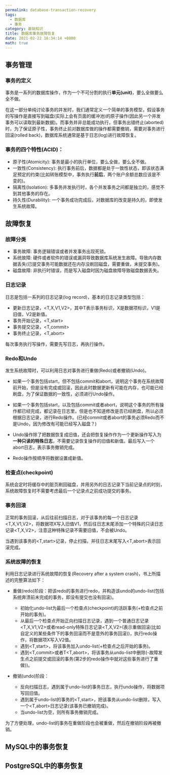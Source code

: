 ```yaml
---
permalink: database-transaction-recovery
tags: 
  - 数据库
  - 事务
category: 基础知识
title: 数据库事务故障恢复
date: 2021-02-22 16:34:14 +0800
math: true
---
```


## 事务管理

### 事务的定义

事务是一系列的数据库操作，作为一个不可分割的执行**单元(unit)**，要么全做要么全不做。

在这一部分单纯讨论事务的并发时，我们通常定义一个简单的事务模型，假设事务的写操作是直接写到磁盘(实际上会有页面的缓冲池)的原子操作(因此另一个并发事务可以读取到最新数据)。而事务并非总能成功执行，但事务出错终止(aborted)时，为了保证原子性，事务终止前对数据库做的操作都需要撤销，需要对事务进行回滚(rolled back)，数据库系统通常是基于日志(log)进行故障恢复。

### 事务的四个特性(ACID)：

- 原子性(Atomicity): 事务是最小的执行单位，要么全做，要么全不做。
- 一致性(Consistency): 执行事务前后，数据都是处于一致性状态，即该状态满足预定的约束(比如转账模型中，事务执行**前后**，两个账户余额总数应该是不变的)。
- 隔离性(Isolation): 多事务并发执行时，各个并发事务之间都是独立的，感觉不到其他事务的存在。
- 持久性(Durability): 一个事务成功完成后，对数据库的改变是持久的，即使发生系统故障。


## 故障恢复

### 故障分类

- 事务故障: 事务逻辑错误或者并发事务出现死锁。
- 系统故障: 硬件或者软件的错误或漏洞导致数据库系统发生故障。导致内存数据丢失(已提交事务可能数据还在内存没刷回磁盘，需要重做，未提交事务)。
- 磁盘故障: 非执行时错误，而是写入磁盘时因为磁盘故障导致磁盘数据丢失。

### 日志记录

日志是包括一系列的日志记录(log record)，基本的日志记录类型包括：

- 更新日志记录，<T,X,V1,V2>，其中T表示事务标识，X是数据项标识，V1是旧值，V2是新值。
- 事务开始记录，<T,start>
- 事务提交记录，<T,commit>
- 事务终止记录，<T,abort>

每次事务执行写操作，需要先写日志，再执行操作。

### Redo和Undo

发生系统故障时，可以利用日志对事务进行重做(Redo)或者撤销(Undo)。

- 如果一个事务包括start，但不包括commit和abort，说明这个事务在系统故障前开始，但是没有完成或回滚，因此此时数据更新有可能在内存，也可能已经刷盘，为了保证数据的一致性，必须进行Undo操作。
- 如果一个事务包括start，以及包括commit或者abort，说明这个事务的所有操作都已经完成，都记录在日志里，但是也不知道修改是否已经刷盘，所以必须根据日志记录，进行Redo操作。(已经commit或者abort的事务必须Redo而不是Undo，因为修改有可能已经写入磁盘？)

- Undo操作除了把数据恢复成旧值，还会把恢复操作作为一个更新操作写入为**一种只读的特殊日志**，不需要记录恢复操作的旧值和新值。最后写入一个abort日志，表示事务撤销完成。
- Redo操作按顺序将数据设置成新值。

### 检查点(checkpoint)

系统会定时将缓存中的脏页刷回磁盘，并用另外的日志记录下当前记录点的时刻，系统故障恢复时不需要考虑最后一个记录点之前成功提交的事务。

### 事务回滚

正常的事务回滚，从后往前扫描日志，对于该事务的每一个日志记录<T,X,V1,V2>，将数据项X写入旧值V1，然后往日志末尾添加一个特殊的只读日志记录<T,X,V2>，注意这种特殊记录不需要旧值，不会被Undo。

当遇到该事务的<T,start>记录，停止扫描，并往日志末尾写入<T,abort>表示回滚完成。

### 系统故障的恢复

利用日志记录进行系统故障的恢复(Recovery after a system crash)，书上所描述的完整算法如下：

- 重做(redo)阶段：把该redo的事务进行redo，并构造该undo的undo-list(包括系统奔溃前未完成的事务，即没有提交也没有回滚)。

    - 初始化undo-list为最后一个检查点(checkpoint)的活跃事务(+检查点之前开始的事务)。
    - 从最后一个检查点开始正向扫描日志记录，遇到一个普通日志记录<T,X,V1,V2>或者read-only特殊日志记录<T,X,V2>(表示重做回滚(比如自定义的某些条件下的事务回滚而不是意外的事务回滚))，执行redo操作，将数据项X写入V2值。
    - 遇到<T,start>，将该事务加入undo-list(+检查点之后开始的事务)。
    - 遇到<T,commit>或者T<T,abort>，将该事务从undo-list中删除(-故障发生点之前提交或回滚的事务(第2步的redo操作中就对这些事务进行了重做))。

- 撤销(undo)阶段：

    - 反向扫描日志，遇到属于undo-list的事务日志，执行undo操作，将数据项写回旧值。
    - 遇到属于undo-list的事务的<T,start>，把该事务从undo-list删除，写入一个<T,abort>日志记录(该事务已撤销完成)。
    - 当undo-list为空，则所有事务撤销完成。

为了方便处理，undo-list的事务在重做阶段也会被重做，然后在撤销阶段再被撤销。

## MySQL中的事务恢复

## PostgreSQL中的事务恢复